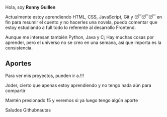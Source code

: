 Hola, soy <strong>Ronny Guillen</strong>

Actualmente estoy aprendiendo HTML, CSS, JavaScript, Git y 😴😴😴 en fin para resumir el cuento y no hacerles una novela, puedo comentar que estoy estudiando a full todo lo referente al desarrollo Frontend.

Aunque me interesan también Python, Java y C; Hay muchas cosas por aprender, pero el universo no se creo en una semana, así que importa es la consistencia.


<h2> Aportes </h2>
<p> Para ver mis proyectos, pueden ir a.!!!</p>
<p> Joder, cierto que apenas estoy aprendiendo y no tengo nada aún para compartir</p>
<p> Mantén presionado f5 y veremos si ya luego tengo algún aporte </p>
<p> Saludos Githubnautas </p>
